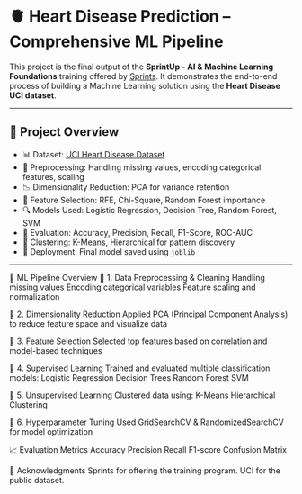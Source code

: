 # 🫀 Heart Disease Prediction – Comprehensive ML Pipeline

This project is the final output of the **SprintUp - AI & Machine Learning Foundations** training offered by [Sprints](https://sprints.ai). It demonstrates the end-to-end process of building a Machine Learning solution using the **Heart Disease UCI dataset**.

---

## 📌 Project Overview

- 📊 Dataset: [UCI Heart Disease Dataset](https://archive.ics.uci.edu/ml/datasets/heart+Disease)
- 🧼 Preprocessing: Handling missing values, encoding categorical features, scaling  
- 📉 Dimensionality Reduction: PCA for variance retention  
- 🧠 Feature Selection: RFE, Chi-Square, Random Forest importance  
- 🔍 Models Used: Logistic Regression, Decision Tree, Random Forest, SVM  
- 🧪 Evaluation: Accuracy, Precision, Recall, F1-Score, ROC-AUC  
- 🧬 Clustering: K-Means, Hierarchical for pattern discovery  
- 💾 Deployment: Final model saved using `joblib`

---


🚀 ML Pipeline Overview
🔹 1. Data Preprocessing & Cleaning
Handling missing values
Encoding categorical variables
Feature scaling and normalization

🔹 2. Dimensionality Reduction
Applied PCA (Principal Component Analysis) to reduce feature space and visualize data

🔹 3. Feature Selection
Selected top features based on correlation and model-based techniques

🔹 4. Supervised Learning
Trained and evaluated multiple classification models:
Logistic Regression
Decision Trees
Random Forest
SVM

🔹 5. Unsupervised Learning
Clustered data using:
K-Means
Hierarchical Clustering

🔹 6. Hyperparameter Tuning
Used GridSearchCV & RandomizedSearchCV for model optimization



📈 Evaluation Metrics
Accuracy
Precision
Recall
F1-score
Confusion Matrix

🙏 Acknowledgments
Sprints for offering the training program.
UCI for the public dataset.
